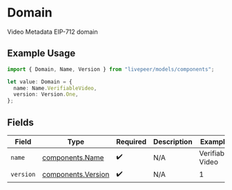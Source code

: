 # Domain

Video Metadata EIP-712 domain

## Example Usage

```typescript
import { Domain, Name, Version } from "livepeer/models/components";

let value: Domain = {
  name: Name.VerifiableVideo,
  version: Version.One,
};
```

## Fields

| Field                                                    | Type                                                     | Required                                                 | Description                                              | Example                                                  |
| -------------------------------------------------------- | -------------------------------------------------------- | -------------------------------------------------------- | -------------------------------------------------------- | -------------------------------------------------------- |
| `name`                                                   | [components.Name](../../models/components/name.md)       | :heavy_check_mark:                                       | N/A                                                      | Verifiable Video                                         |
| `version`                                                | [components.Version](../../models/components/version.md) | :heavy_check_mark:                                       | N/A                                                      | 1                                                        |